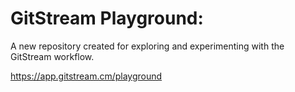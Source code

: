 # GitStream Playground:

A new repository created for exploring and experimenting with the GitStream workflow.

https://app.gitstream.cm/playground
